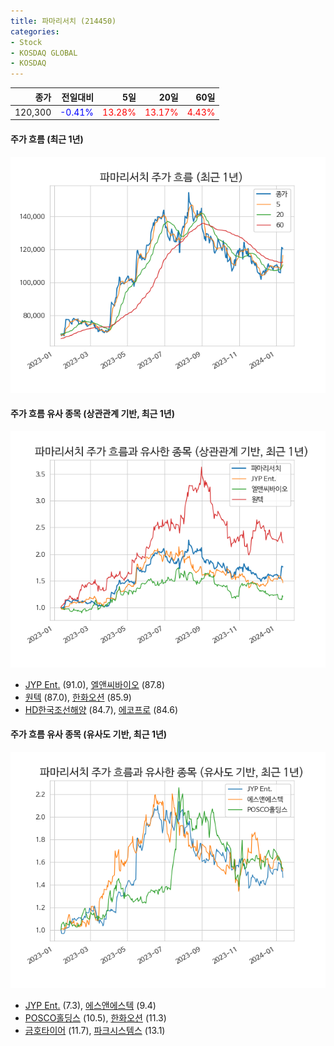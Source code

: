 ```yaml
---
title: 파마리서치 (214450)
categories:
- Stock
- KOSDAQ GLOBAL
- KOSDAQ
---
```


|종가|전일대비|5일|20일|60일|
|---:|-------:|--:|---:|---:|
|120,300|<span style="color: blue">-0.41%</span>|<span style="color: red">13.28%</span>|<span style="color: red">13.17%</span>|<span style="color: red">4.43%</span>|

<!-- more -->

#### 주가 흐름 (최근 1년)
![214450](/assets/images/stock/214450.png)


#### 주가 흐름 유사 종목 (상관관계 기반, 최근 1년)
![214450](/assets/images/stock/214450_corr.png)
- [JYP Ent.](/035900/) (91.0), [엘앤씨바이오](/290650/) (87.8)
- [원텍](/336570/) (87.0), [한화오션](/042660/) (85.9)
- [HD한국조선해양](/009540/) (84.7), [에코프로](/086520/) (84.6)


#### 주가 흐름 유사 종목 (유사도 기반, 최근 1년)
![214450](/assets/images/stock/214450_sim.png)
- [JYP Ent.](/035900/) (7.3), [에스앤에스텍](/101490/) (9.4)
- [POSCO홀딩스](/005490/) (10.5), [한화오션](/042660/) (11.3)
- [금호타이어](/073240/) (11.7), [파크시스템스](/140860/) (13.1)